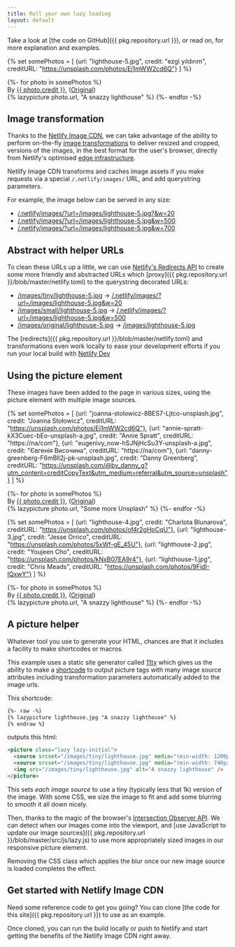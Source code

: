 ```yaml
---
title: Roll your own lazy loading
layout: default
---
```


Take a look at [the code on GitHub]({{ pkg.repository.url }}), or read on, for more explanation and examples.

{% set somePhotos = [
  {url: "lighthouse-5.jpg", credit: "ezgi yıldırım", creditURL: "https://unsplash.com/photos/Ej1mWW2cd6Q"}
] %}
<section class="post-teaser">
{%- for photo in somePhotos %}
  <div class="credit">By <a href="{{ photo.creditURL }}" target="_BLANK" rel="noopener"> {{ photo.credit }}</a>, (<a href="/images/original/{{ photo.url }}" target="_BLANK" rel="noopener">Original</a>)</div>
  {% lazypicture photo.url, "A snazzy lighthouse" %}
{%- endfor -%}
</section >


## Image transformation

Thanks to the [Netlify Image CDN](https://docs.netlify.com/image-cdn/overview/?utm_source=github&utm_medium=icdn-example-pnh&utm_campaign=devex), we can take advantage of the ability to perform on-the-fly [image transformations](https://docs.netlify.com/image-cdn/overview/?utm_source=github&utm_medium=icdn-example-pnh&utm_campaign=devex#transform-images) to deliver resized and cropped, versions of the images, in the best format for the user's browser, directly from Netlify's optimised [edge infrastructure](https://www.netlify.com/features/adn/?utm_source=github&utm_medium=icdn-example-pnh&utm_campaign=devex).

Netlify Image CDN transforms and caches image assets if you make requests via a special `/.netlify/images/` URL, and add querystring parameters.

For example, the image below can be served in any size:

- [/.netlify/images/?url=/images/lighthouse-5.jpg?&w=20](/.netlify/images/?url=/images/lighthouse-5.jpg&w=20)
- [/.netlify/images/?url=/images/lighthouse-5.jpg&w=500](/.netlify/images/?url=/images/lighthouse-5.jpg&w=500)
- [/.netlify/images/?url=/images/lighthouse-5.jpg&w=700](/.netlify/images/?url=/images/lighthouse-5.jpg&w=700)

## Abstract with helper URLs

To clean these URLs up a little, we can use [Netlify's Redirects API](https://www.netlify.com/docs/redirects/?utm_source=github&utm_medium=icdn-example-pnh&utm_campaign=devex) to create some more friendly and abstracted URLs which [proxy]({{ pkg.repository.url }}/blob/master/netlify.toml) to the querystring decorated URLs:

- [/images/tiny/lighthouse-5.jpg](/images/tiny/lighthouse-5.jpg) → [/.netlify/images/?url=/images/lighthouse-5.jpg&w=20](/.netlify/images/?url=/images/lighthouse-5.jpg&w=20) 
- [/images/small/lighthouse-5.jpg](/images/small/lighthouse-5.jpg) → [/.netlify/images/?url=/images/lighthouse-5.jpg&w=500](/.netlify/images/?url=/images/lighthouse-5.jpg&w=500) 
- [/images/original/lighthouse-5.jpg](/images/original/lighthouse-5.jpg) → [/images/lighthouse-5.jpg](/images/lighthouse-5.jpg)

The [redirects]({{ pkg.repository.url }}/blob/master/netlify.toml) and transformations even work locally to ease your development efforts if you run your local build with [Netlify Dev](https://netlify.com/products/dev?utm_source=github&utm_medium=icdn-example-pnh&utm_campaign=devex)

## Using the picture element

These images have been added to the page in various sizes, using the picture element with multiple image sources.

{% set somePhotos = [
  {url: "joanna-stolowicz-8BES7-Ljtco-unsplash.jpg", credit: "Joanna Stołowicz", creditURL: "https://unsplash.com/photos/Ej1mWW2cd6Q"},
  {url: "annie-spratt-kX3Cuec-bEo-unsplash-a.jpg", credit: "Annie Spratt", creditURL: "https://na/com"},
  {url: "eugenivy_now-hSJNjHcSu3Y-unsplash-a.jpg", credit: "Євгенія Височина", creditURL: "https://na/com"},
  {url: "danny-greenberg-F6mBll2j-pk-unsplash.jpg", credit: "Danny Greenberg", creditURL: "https://unsplash.com/@by_danny_g?utm_content=creditCopyText&utm_medium=referral&utm_source=unsplash"}
] %}
<section class="post-teaser">
{%- for photo in somePhotos %}
  <div class="credit">By <a href="{{ photo.creditURL }}" target="_BLANK" rel="noopener"> {{ photo.credit }}</a>, (<a href="/images/original/{{ photo.url }}" target="_BLANK" rel="noopener">Original</a>)</div>
  {% lazypicture photo.url, "Some more Unsplash" %}
{%- endfor -%}
</section >



{% set somePhotos = [
  {url: "lighthouse-4.jpg", credit: "Charlota Blunarova", creditURL: "https://unsplash.com/photos/of4r2gHpCqU"},
  {url: "lighthouse-3.jpg", credit: "Jesse Orrico", creditURL: "https://unsplash.com/photos/5xWf-gE_45U"},
  {url: "lighthouse-2.jpg", credit: "Youjeen Cho", creditURL: "https://unsplash.com/photos/kNxB07EA9r4"},
  {url: "lighthouse-1.jpg", credit: "Chris Meads", creditURL: "https://unsplash.com/photos/9FidI-IQxwY"}
] %}

<section class="post-teaser">
{%- for photo in somePhotos %}
  <div class="credit">By <a href="{{ photo.creditURL }}" target="_BLANK" rel="noopener"> {{ photo.credit }}</a>, (<a href="/images/original/{{ photo.url }}" target="_BLANK" rel="noopener">Original</a>)</div>
  {% lazypicture photo.url, "A snazzy lighthouse" %}
{%- endfor -%}
</section >


## A picture helper

Whatever tool you use to generate your HTML, chances are that it includes a facility to make shortcodes or macros.

This example uses a static site generator called [11ty](https://www.11ty.io) which gives us the ability to make a [shortcode](https://www.11ty.io/docs/shortcodes/) to output picture tags with many image source attributes including  transformation parameters automatically added to the image urls.

This shortcode:

```html
{%- raw -%}
{% lazypicture lighthouse.jpg "A snazzy lighthouse" %}
{% endraw %}
```

outputs this html:

```html
<picture class="lazy lazy-initial">
  <source srcset="/images/tiny/lighthouse.jpg" media="(min-width: 1200px)">
  <source srcset="/images/tiny/lighthouse.jpg" media="(min-width: 740px)">
  <img src="/images/tiny/lighthouse.jpg" alt="A snazzy lighthouse" />
</picture>
```

This sets _each image source_ to use a tiny (typically less that 1k) version of the image. With some CSS, we size the image to fit and add some blurring to smooth it all down nicely.

Then, thanks to the magic of the browser's [Intersection Observer API](https://developer.mozilla.org/en-US/docs/Web/API/Intersection_Observer_API). We can detect when our images come into the viewport, and [use JavaScript to update our image sources]({{ pkg.repository.url }}/blob/master/src/js/lazy.js) to use more appropriately sized images in our responsive picture element.

Removing the CSS class which applies the blur once our new image source is loaded completes the effect.

## Get started with Netlify Image CDN

Need some reference code to get you going? You can clone [the code for this site]({{ pkg.repository.url }}) to use as an example.

Once cloned, you can run the build locally or push to Netlify and start getting the benefits of the Netlify Image CDN right away.
